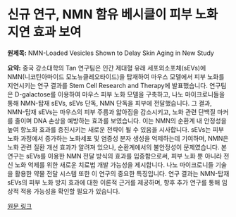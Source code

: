 # 신규 연구, NMN 함유 베시클이 피부 노화 지연 효과 보여

**원제목:** NMN-Loaded Vesicles Shown to Delay Skin Aging in New Study

**요약:** 중국 강소대학의 Tan 연구팀은 인간 제대혈 유래 세포외소포체(sEVs)에 NMN(니코틴아마이드 모노뉴클레오타이드)을 탑재하여 마우스 모델에서 피부 노화를 지연시키는 연구 결과를 Stem Cell Research and Therapy에 발표했습니다.  연구팀은 D-galactose를 이용하여 마우스 피부 노화 모델을 구축하고, 나노 마이크로니들을 통해 NMN-탑재 sEVs, sEVs 단독, NMN 단독을 피부에 전달했습니다. 그 결과, NMN-탑재 sEVs는 마우스의 피부 주름과 얇아짐을 감소시키고, 노화 관련 단백질 마커를 줄이며 DNA 손상을 예방하는 효과를 보였습니다. 이는 NMN의 순환계 내 안정성을 높여 항노화 효과를 증진시키는 새로운 전략이 될 수 있음을 시사합니다.  sEVs는 피부 노화 과정에서 증가하는 노화세포 및 염증성 분자 생성을 억제하는데 기여하며, NMN은 노화 관련 질환 개선 효과가 알려져 있으나,  순환계에서의 불안정성이 문제였습니다.  본 연구는 sEVs를 이용한 NMN 전달 방식의 효과를 입증함으로써,  피부 노화 뿐 아니라 전신 노화 억제를 위한 새로운 치료법 개발 가능성을 제시합니다.  나노 마이크로니들 기술을 활용한 약물 전달 시스템 또한 이 연구의 중요한 특징입니다.  연구 결과는 NMN-탑재 sEVs의 피부 노화 방지 효과에 대한 이론적 근거를 제공하며, 향후 추가 연구를 통해 임상적 적용 가능성을 확인할 필요가 있습니다.

[원문 링크](https://www.nmn.com/news/nmn-loaded-vesicles-shown-to-delay-skin-aging-in-new-study)
